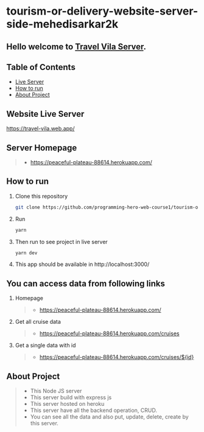 # tourism-or-delivery-website-server-side-mehedisarkar2k

## Hello welcome to [Travel Vila Server](https://travel-vila.web.app/).

## Table of Contents

- [Live Server](#live-server)
- [How to run](#how-to-run)
- [About Project](#about-project)

## Website Live Server

https://travel-vila.web.app/

## Server Homepage

> - https://peaceful-plateau-88614.herokuapp.com/

## How to run

1. Clone this repository
   ```sh
   git clone https://github.com/programming-hero-web-course1/tourism-or-delivery-website-server-side-mehedisarkar2k
   ```
2. Run
   ```sh
   yarn
   ```
3. Then run to see project in live server
   ```sh
   yarn dev
   ```
4. This app should be available in http://localhost:3000/

## You can access data from following links

1. Homepage

   > - https://peaceful-plateau-88614.herokuapp.com/

2. Get all cruise data

   > - https://peaceful-plateau-88614.herokuapp.com/cruises

3. Get a single data with id
   > - https://peaceful-plateau-88614.herokuapp.com/cruises/${id}

## About Project

> - This Node JS server
> - This server build with express js
> - This server hosted on heroku
> - This server have all the backend operation, CRUD.
> - You can see all the data and also put, update, delete, create by this server.
